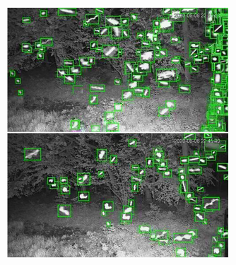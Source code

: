 ![20200606-221515-224520](in/20200606/20200606-221515-224520_0_.jpg)
![20200606-224525-231530](in/20200606/20200606-224525-231530_0_.jpg)

